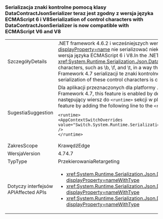 ### <a name="serialization-of-control-characters-with-datacontractjsonserializer-is-now-compatible-with-ecmascript-v6-and-v8"></a><span data-ttu-id="95a9c-101">Serializacja znaki kontrolne pomocą klasy DataContractJsonSerializer teraz jest zgodny z wersja języka ECMAScript 6 i V8</span><span class="sxs-lookup"><span data-stu-id="95a9c-101">Serialization of control characters with DataContractJsonSerializer is now compatible with ECMAScript V6 and V8</span></span>

|   |   |
|---|---|
|<span data-ttu-id="95a9c-102">Szczegóły</span><span class="sxs-lookup"><span data-stu-id="95a9c-102">Details</span></span>|<span data-ttu-id="95a9c-103">.NET framework 4.6.2 i wcześniejszych wersjach <xref:System.Runtime.Serialization.Json.DataContractJsonSerializer?displayProperty=name> nie serializować niektóre znaki kontrolne specjalnych, takich jak \b, \f i \t w sposób zgodny ze standardami wersja języka ECMAScript 6 i V8.</span><span class="sxs-lookup"><span data-stu-id="95a9c-103">In the .NET framework 4.6.2 and earlier versions, the <xref:System.Runtime.Serialization.Json.DataContractJsonSerializer?displayProperty=name> did not serialize some special control characters, such as \b, \f, and \t, in a way that was compatible with the ECMAScript V6 and V8 standards.</span></span> <span data-ttu-id="95a9c-104">Począwszy od .NET Framework 4.7 serializacji te znaki kontrolne jest zgodny z wersja języka ECMAScript 6 i V8.</span><span class="sxs-lookup"><span data-stu-id="95a9c-104">Starting with the .NET Framework 4.7, serialization of these control characters is compatible with ECMAScript V6 and V8.</span></span>|
|<span data-ttu-id="95a9c-105">Sugestia</span><span class="sxs-lookup"><span data-stu-id="95a9c-105">Suggestion</span></span>|<span data-ttu-id="95a9c-106">Dla aplikacji przeznaczonych dla platformy .NET Framework 4.7 ta funkcja jest włączona domyślnie.</span><span class="sxs-lookup"><span data-stu-id="95a9c-106">For apps that target the .NET Framework 4.7, this feature is enabled by default.</span></span> <span data-ttu-id="95a9c-107">Jeśli to zachowanie nie jest pożądane, można zrezygnować z tej funkcji, dodając następujący wiersz do <code>&lt;runtime&gt;</code> sekcji w pliku app.config lub web.config:</span><span class="sxs-lookup"><span data-stu-id="95a9c-107">If this behavior is not desirable, you can opt out of this feature by adding the following line to the <code>&lt;runtime&gt;</code> section of the app.config or web.config file:</span></span><pre><code class="language-xml">&lt;runtime&gt;&#13;&#10;&lt;AppContextSwitchOverrides value=&quot;Switch.System.Runtime.Serialization.DoNotUseECMAScriptV6EscapeControlCharacter=false&quot; /&gt;&#13;&#10;&lt;/runtime&gt;&#13;&#10;</code></pre>|
|<span data-ttu-id="95a9c-108">Zakres</span><span class="sxs-lookup"><span data-stu-id="95a9c-108">Scope</span></span>|<span data-ttu-id="95a9c-109">Krawędź</span><span class="sxs-lookup"><span data-stu-id="95a9c-109">Edge</span></span>|
|<span data-ttu-id="95a9c-110">Wersja</span><span class="sxs-lookup"><span data-stu-id="95a9c-110">Version</span></span>|<span data-ttu-id="95a9c-111">4.7</span><span class="sxs-lookup"><span data-stu-id="95a9c-111">4.7</span></span>|
|<span data-ttu-id="95a9c-112">Typ</span><span class="sxs-lookup"><span data-stu-id="95a9c-112">Type</span></span>|<span data-ttu-id="95a9c-113">Przekierowania</span><span class="sxs-lookup"><span data-stu-id="95a9c-113">Retargeting</span></span>|
|<span data-ttu-id="95a9c-114">Dotyczy interfejsów API</span><span class="sxs-lookup"><span data-stu-id="95a9c-114">Affected APIs</span></span>|<ul><li><xref:System.Runtime.Serialization.Json.DataContractJsonSerializer.WriteObject(System.IO.Stream,System.Object)?displayProperty=nameWithType></li><li><xref:System.Runtime.Serialization.Json.DataContractJsonSerializer.WriteObject(System.Xml.XmlDictionaryWriter,System.Object)?displayProperty=nameWithType></li><li><xref:System.Runtime.Serialization.Json.DataContractJsonSerializer.WriteObject(System.Xml.XmlWriter,System.Object)?displayProperty=nameWithType></li></ul>|

